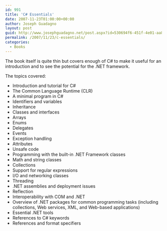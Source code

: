 ```yaml
---
id: 991
title: 'C# Essentials'
date: 2007-11-23T01:00:00+00:00
author: Joseph Guadagno
layout: post
guid: http://www.josephguadagno.net/post.aspx?id=530694f6-451f-4e01-aa8f-572ec05f233b
permalink: /2007/11/23/c-essentials/
categories:
  - Books
---
```

The book itself is quite thin but covers enough of C# to make it useful for an introduction and to see the potential for the .NET framework.

The topics covered:
<ul>
<li>Introduction and tutorial for C#</li>
<li>The Common Language Runtime (CLR)</li>
<li>A minimal program in C#</li>
<li>Identifiers and variables</li>
<li>Inheritance</li>
<li>Classes and interfaces</li>
<li>Arrays</li>
<li>Enums</li>
<li>Delegates</li>
<li>Events</li>
<li>Exception handling</li>
<li>Attributes</li>
<li>Unsafe code</li>
<li>Programming with the built-in .NET Framework classes</li>
<li>Math and string classes</li>
<li>Collections</li>
<li>Support for regular expressions</li>
<li>I/O and networking classes</li>
<li>Threading</li>
<li>.NET assemblies and deployment issues</li>
<li>Reflection</li>
<li>Interoperability with COM and .NET</li>
<li>Overview of .NET packages for common programming tasks (including collections, Web services, XML, and Web-based applications)</li>
<li>Essential .NET tools</li>
<li>References to C# keywords</li>
<li>References and format specifiers</li>
</ul>